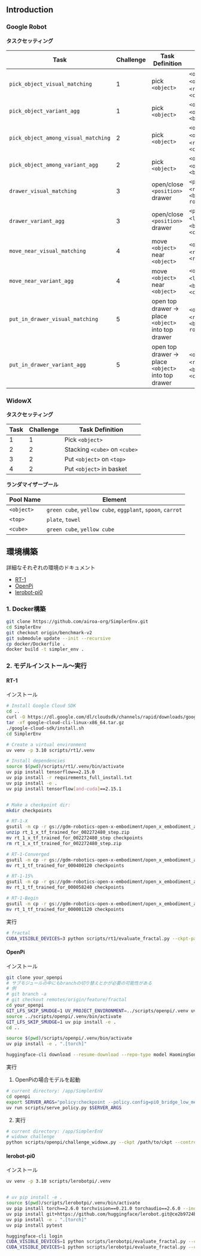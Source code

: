 ## Introduction

### Google Robot
**タスクセッティング**

| Task                                | Challenge | Task Definition                                     | Randomizer Pool                                                                    |
| ----------------------------------- | --------- | --------------------------------------------------- | ---------------------------------------------------------------------------------- |
| `pick_object_visual_matching`       | 1         | pick `<object>`                                     | `<object>`,`<position>`,`<object_orientation>`,`<robot_color>`,`<camera_position>` |
| `pick_object_variant_agg`           | 1         | pick `<object>`                                     | `<object>`,`<position>`,`<object_orientation>`,`<background/cabinet>`              |
| `pick_object_among_visual_matching` | 2         | pick `<object>`                                     | `<object>`,`<position>`,`<object_orientation>`,`<robot_color>`,`<camera_position>` |
| `pick_object_among_variant_agg`     | 2         | pick `<object>`                                     | `<object>`,`<position>`,`<object_orientation>`,`<background/cabinet>`              |
| `drawer_visual_matching`            | 3         | open/close `<position>` drawer                      | `<position>`,`<robot_color>`,`<background-robot_init_pos>`                         |
| `drawer_variant_agg`                | 3         | open/close `<position>` drawer                      | `<position>`,`<lighting>`,`<background>`,`<cabinet>`                               |
| `move_near_visual_matching`         | 4         | move `<object>` near `<object>`                     | `<object>`,`<position>`,`<robot_position>`,`<robot_color>`                         |
| `move_near_variant_agg`             | 4         | move `<object>` near `<object>`                     | `<object>`,`<position>`,`<lighting>`,`<background/cabinet>`,`<camera_position>`    |
| `put_in_drawer_visual_matching`     | 5         | open top drawer -> place `<object>` into top drawer | `<object>`,`<robot_color>`,`<background-robot_init_pos>`                           |
| `put_in_drawer_variant_agg`         | 5         | open top drawer -> place `<object>` into top drawer | `<object>`,`<lighting>`,`<robot_position>`,`<background>`,`<cabinet>`              |


### WidowX
**タスクセッティング**

| Task | Challenge | Task Definition               |
| ---- | --------- | ----------------------------- |
| 1    | 1         | Pick `<object>`               |
| 2    | 2         | Stacking `<cube>` on `<cube>` |
| 3    | 2         | Put `<object>` on `<top>`     |
| 4    | 2         | Put `<object>` in basket      |

**ランダマイザープール**

| Pool Name  | Element                                                    |
| ---------- | ---------------------------------------------------------- |
| `<object>` | `green cube`, `yellow cube`, `eggplant`, `spoon`, `carrot` |
| `<top>`    | `plate`, `towel`                                           |
| `<cube>`   | `green cube`, `yellow cube`                                |


## 環境構築

詳細なそれぞれの環境のドキュメント
- [RT-1](scripts/rt1/README.md)
- [OpenPi](scripts/openpi/README.md)
- [lerobot-pi0](scripts/lerobotpi/README.md)

### 1. Docker構築
```bash
git clone https://github.com/airoa-org/SimplerEnv.git
cd SimplerEnv
git checkout origin/benchmark-v2
git submodule update --init --recursive
cp docker/Dockerfile .
docker build -t simpler_env .
```

### 2. モデルインストール～実行

#### RT-1

インストール
```bash
# Install Google Cloud SDK
cd ..
curl -O https://dl.google.com/dl/cloudsdk/channels/rapid/downloads/google-cloud-cli-linux-x86_64.tar.gz
tar -xf google-cloud-cli-linux-x86_64.tar.gz
./google-cloud-sdk/install.sh
cd SimplerEnv

# Create a virtual environment
uv venv -p 3.10 scripts/rt1/.venv

# Install dependencies
source $(pwd)/scripts/rt1/.venv/bin/activate
uv pip install tensorflow==2.15.0
uv pip install -r requirements_full_install.txt
uv pip install -e .
uv pip install tensorflow[and-cuda]==2.15.1


# Make a checkpoint dir:
mkdir checkpoints

# RT-1-X
gsutil -m cp -r gs://gdm-robotics-open-x-embodiment/open_x_embodiment_and_rt_x_oss/rt_1_x_tf_trained_for_002272480_step.zip .
unzip rt_1_x_tf_trained_for_002272480_step.zip
mv rt_1_x_tf_trained_for_002272480_step checkpoints
rm rt_1_x_tf_trained_for_002272480_step.zip

# RT-1-Converged
gsutil -m cp -r gs://gdm-robotics-open-x-embodiment/open_x_embodiment_and_rt_x_oss/rt_1_tf_trained_for_000400120 .
mv rt_1_tf_trained_for_000400120 checkpoints

# RT-1-15%
gsutil -m cp -r gs://gdm-robotics-open-x-embodiment/open_x_embodiment_and_rt_x_oss/rt_1_tf_trained_for_000058240 .
mv rt_1_tf_trained_for_000058240 checkpoints

# RT-1-Begin
gsutil -m cp -r gs://gdm-robotics-open-x-embodiment/open_x_embodiment_and_rt_x_oss/rt_1_tf_trained_for_000001120 .
mv rt_1_tf_trained_for_000001120 checkpoints      
```

実行
```bash
# fractal
CUDA_VISIBLE_DEVICES=3 python scripts/rt1/evaluate_fractal.py --ckpt-path checkpoints/rt_1_tf_trained_for_000400120
```

#### OpenPi

インストール
```bash
git clone your_openpi
# サブモジュールの中にもbranchの切り替えとかが必要の可能性がある
# 例
# git branch -a
# git checkout remotes/origin/feature/fractal
cd your_openpi
GIT_LFS_SKIP_SMUDGE=1 UV_PROJECT_ENVIRONMENT=../scripts/openpi/.venv uv sync
source ../scripts/openpi/.venv/bin/activate
GIT_LFS_SKIP_SMUDGE=1 uv pip install -e .
cd ..

source $(pwd)/scripts/openpi/.venv/bin/activate
uv pip install -e . ".[torch]"

huggingface-cli download --resume-download --repo-type model HaomingSong/openpi0-fractal-lora --local-dir /path/to/ckpt
```

実行

1. OpenPiの場合モデルを起動
```bash
# current directory: /app/SimplerEnV
cd openpi
export SERVER_ARGS="policy:checkpoint --policy.config=pi0_bridge_low_mem_finetune --policy.dir=/path/to/ckpt"
uv run scripts/serve_policy.py $SERVER_ARGS
```

2. 実行
```bash
# current directory: /app/SimplerEnV
# widowx challenge
python scripts/openpi/challenge_widowx.py --ckpt /path/to/ckpt --control-freq 5
```

#### lerobot-pi0

インストール
```bash
uv venv -p 3.10 scripts/lerobotpi/.venv


# uv pip install -e .
source $(pwd)/scripts/lerobotpi/.venv/bin/activate
uv pip install torch==2.6.0 torchvision==0.21.0 torchaudio==2.6.0 --index-url https://download.pytorch.org/whl/cu124
uv pip install git+https://github.com/huggingface/lerobot.git@ce2b9724bfe1b5a4c45e61b1890eef3f5ab0909c#egg=lerobot[pi0]
uv pip install -e . ".[torch]"
uv pip install pytest

huggingface-cli login
CUDA_VISIBLE_DEVICES=1 python scripts/lerobotpi/evaluate_fractal.py --ckpt-path HaomingSong/lerobot-pi0-fractal
CUDA_VISIBLE_DEVICES=1 python scripts/lerobotpi/evaluate_fractal.py --ckpt-path lerobot/pi0
```

